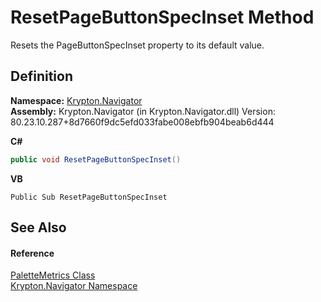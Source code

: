 # ResetPageButtonSpecInset Method


Resets the PageButtonSpecInset property to its default value.



## Definition
**Namespace:** <a href="a21ac074-d119-3dc6-bd1c-d3a12c0128bc.md">Krypton.Navigator</a>  
**Assembly:** Krypton.Navigator (in Krypton.Navigator.dll) Version: 80.23.10.287+8d7660f9dc5efd033fabe008ebfb904beab6d444

**C#**
``` C#
public void ResetPageButtonSpecInset()
```
**VB**
``` VB
Public Sub ResetPageButtonSpecInset
```



## See Also


#### Reference
<a href="0dc6c28d-b7c4-6457-4603-bffc09d8209a.md">PaletteMetrics Class</a>  
<a href="a21ac074-d119-3dc6-bd1c-d3a12c0128bc.md">Krypton.Navigator Namespace</a>  
